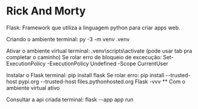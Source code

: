 # Rick And Morty

Flask: Framework que utiliza a linguagem python para criar apps web.

Criando o ambiente
terminal: py -3 -m venv .venv

Ativar o ambiente virtual
terminal: .venv\scripts\activate (pode usar tab pra completar o caminho)
Se rolar erro de bloqueio de excecução: Set-ExecutionPolicy -ExecutionPolicy Undefined -Scope CurrentUser

Instalar o Flask
terminal: pip install flask
Se rolar erro: pip install --trusted-host pypi.org --trusted-host files.pythonhosted.org Flask -vvv
** Com o ambiente virtual ativo

Consultar a api criada
terminal: flask --app app run
